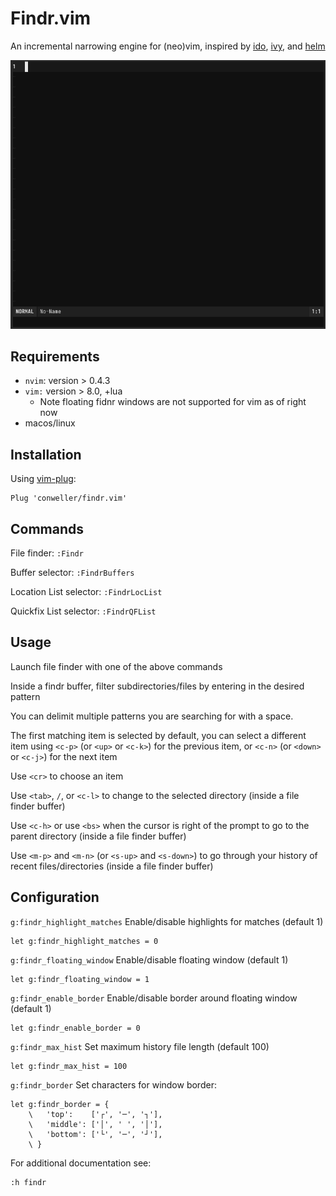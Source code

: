 # Findr.vim

An incremental narrowing engine for (neo)vim, inspired by
[ido](https://www.gnu.org/software/emacs/manual/html_mono/ido.html),
[ivy](https://github.com/abo-abo/swiper), and
[helm](https://github.com/emacs-helm/helm)

![Gif](screenshots/findr.gif)

## Requirements

-   `nvim`: version \> 0.4.3
-   `vim:` version \> 8.0, +lua
    -   Note floating fidnr windows are not supported for vim as of
        right now
-   macos/linux

## Installation

Using [vim-plug](https://github.com/junegunn/vim-plug):

``` vim
Plug 'conweller/findr.vim'
```

## Commands

File finder: `:Findr`

Buffer selector: `:FindrBuffers`

Location List selector: `:FindrLocList`

Quickfix List selector: `:FindrQFList`

## Usage

Launch file finder with one of the above commands

Inside a findr buffer, filter subdirectories/files by entering in the
desired pattern

You can delimit multiple patterns you are searching for with a space.

The first matching item is selected by default, you can select a
different item using `<c-p>` (or `<up>` or `<c-k>`) for the previous
item, or `<c-n>` (or `<down>` or `<c-j>`) for the next item

Use `<cr>` to choose an item

Use `<tab>`, `/`, or `<c-l>` to change to the selected directory (inside
a file finder buffer)

Use `<c-h>` or use `<bs>` when the cursor is right of the prompt to go
to the parent directory (inside a file finder buffer)

Use `<m-p>` and `<m-n>` (or `<s-up>` and `<s-down>`) to go through your
history of recent files/directories (inside a file finder buffer)

## Configuration

`g:findr_highlight_matches` Enable/disable highlights for matches
(default 1)

``` vim
let g:findr_highlight_matches = 0
```

`g:findr_floating_window` Enable/disable floating window (default 1)

``` vim
let g:findr_floating_window = 1
```

`g:findr_enable_border` Enable/disable border around floating window
(default 1)

``` vim
let g:findr_enable_border = 0
```

`g:findr_max_hist` Set maximum history file length (default 100)

``` vim
let g:findr_max_hist = 100
```

`g:findr_border` Set characters for window border:

``` vim
let g:findr_border = {
    \   'top':    ['┌', '─', '┐'],
    \   'middle': ['│', ' ', '│'],
    \   'bottom': ['└', '─', '┘'],
    \ }
```

For additional documentation see:

``` vim
:h findr
```
